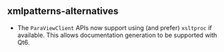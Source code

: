 ## xmlpatterns-alternatives

* The `ParaViewClient` APIs now support using (and prefer) `xsltproc` if
  available. This allows documentation generation to be supported with Qt6.
